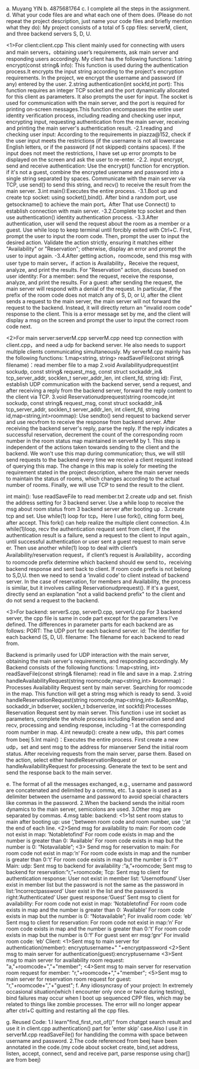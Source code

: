 a. Muyang YIN
b. 4875681764
c. I complete all the steps in the assignment. 
d. What your code files are and what each one of them does. (Please do not repeat the project description, just name your code files and briefly mention what they do):
My project consists of a total of 5 cpp files: serverM, client, and three backend servers S, D, U.

<1>For client:client.cpp
This client mainly used for connecting with users and main servers，obtaining user’s requirements, ask main server and responding users accordingly. My client has the following functions:
1.string encrypt(const string& info): This function is used during the authentication process.It encrypts the input string according to the project's encryption requirements. In the project, we encrypt the username and password (if any) entered by the user.
2.string authentication(int sockfd,int port): This function requires an integer TCP socket and the port dynamically allocated for this client as parameters. It also prompts the user for input.  The socket is used for communication with the main server, and the port is required for printing on-screen messages.This function encompasses the entire user identity verification process, including reading and checking user input, encrypting input, requesting authentication from the main server, receiving and printing the main server's authentication result.
	-2.1.reading and checking user input: According to the requirements in piazza@152, check if the user input meets the restrictions (if the username is not all lowercase English letters, or if the password (if not skipped) contains spaces). If the input does not meet the restrictions, I have set up error prompts to be displayed on the screen and ask the user to re-enter.
	-2.2. input encrypt, send and receive authentication: Use the encrypt() function for encryption. if it's not a guest, combine the encrypted username and password into a single string separated by spaces. Communicate with the main server via TCP, use send() to send this string, and recv() to receive the result from the main server. 
3.int main():Executes the entire process.
	-3.1.Boot up and create tcp socket: using socket(),bind(). After bind a random port, use getsockname() to achieve the main port。After That use Connect() to establish connection with main server.
	-3.2.Complete tcp socket and then use authentication() identity authentication process.	
    -3.3.After authentication, user will send the request about the room as a member or a guest. Use while loop to keep terminal until forcibly exited with Ctrl+C. First, prompt the user to input the room code. Then, prompt the user to input the desired action. Validate the action strictly, ensuring it matches either "Availability" or "Reservation"; otherwise, display an error and prompt the user to input again.
	-3.4.After getting action，roomcode, send this msg with user type to main server。if  action is Availability，Receive the request, analyze, and print the results. For "Reservation" action, discuss based on user identity:
    For a member: send the request, receive the response, analyze, and print the results.
    For a guest: after sending the request, the main server will respond with a denial of the request.
In particular, if the prefix of the room code does not match any of S, D, or U, after the client sends a request to the main server, the main server will not forward the request to the backend. Instead, it will directly return an "invalid room code" response to the client. This is a error message set by me, and the client will display a msg on the screen and prompt the user to input the correct room code next.




<2>For main server:serverM.cpp
serverM.cpp need tcp connection with client.cpp，and need a udp for backend server. He also needs to support multiple clients communicating simultaneously. My serverM.cpp mainly has the following functions:
1.map<string, string> readSaveFile(const string& filename)：read member file to a map
2.void Availabilityudprequest(int sockudp, const string& request_msg, const struct sockaddr_in& tcp_server_addr, socklen_t server_addr_len, int client_fd, string id): 
    First, establish UDP communication with the backend server, send a request, and after receiving a reply from the backend server, forward the reply content to the client via TCP.
3.void Reservationudprequest(string roomcode,int sockudp, const string& request_msg, const struct sockaddr_in& tcp_server_addr, socklen_t server_addr_len, int client_fd, string id,map<string,int>roommap): 
    Use sendto() send request to backend server and use recvfrom to receive the response from backend server. After receiving the backend server's reply, parse the reply. If the reply indicates a successful reservation, decrement the count of the corresponding room number in the room status map maintained in serverM by 1. This step is independent of the actions taken towards sending to the client and the backend. We won't use this map during communication; thus, we will still send requests to the backend every time we receive a client request instead of querying this map. The change in this map is solely for meeting the requirement stated in the project description, where the main server needs to maintain the status of rooms, which changes according to the actual number of rooms. Finally, we will use TCP to send the result to the client.

int main():
1use readSaveFile to read member.txt
2.create udp and set. finish the address setting for 3 backend server. Use a while loop to receive the msg about room status from 3 backend server after booting up .
3.create tcp and set. Use while(1) loop for tcp。Here I use fork(), citing form beej, after accept. This fork() can help realize the multiple client connection. 
4.In while(1)loop, recv the authentication request sent from client, If the authentication result is a failure, send a request to the client to input again., until successful authentication or user sent a guest request to main serve er. Then use another while(1) loop to deal with client’s Availability/reservation request，if client’s request is Availability，according to roomcode prefix determine which backend should ew send to，receiving backend response and sent back to client. If room code prefix is not belong to S,D,U. then we need to send a ‘invalid code’ to  client instead of backend server. In the case of reservation, for members and Availability, the process is similar, but it involves calling Reservationudprequest(). If it's a guest, directly send an explanation "not a valid backend prefix" to the client and do not send a request to the backend.



<3>For backend: serverS.cpp, serverD.cpp, serverU.cpp
For 3 backend server, the cpp file is same in code part except for the parameters I've defined. The differences in parameter parts for each backend are as follows:
PORT: The UDP port for each backend server.
id: The identifier for each backend (S, D, U).
filename: The filename for each backend to read from.

Backend is primarily used for UDP interaction with the main server, obtaining the main server's requirements, and responding accordingly. My Backend consists of the following functions:
1.map<string, int> readSaveFile(const string& filename): read in file and save in a map.
2.string handleAvailabilityRequest(string roomcode,map<string,int> &roommap)：Processes Availability Request sent by main server. Searching for roomcode in the map. This function will get a string msg which is ready to send.
3.void handleReservationRequest(string roomcode,map<string,int> &uRoomMap, sockaddr_in bdserver, socklen_t bdserverize, int sockfd):Processes Reservation Request sent by main server. This function i use int socket as parameters, complete the whole process including Reservation send and recv, processing and sending response, including -1 at the corresponding room number in map.
4.int newudp(): create a new udp。this part comes from beej
5.Int main()：Executes the entire process.  First  create a new udp，set and sent msg to the address for mianserver
Send the initial room status. After receiving requests from the main server, parse them. Based on the action, select either handleReservationRequest or handleAvailabilityRequest for processing. Generate the text to be sent and send the response back to the main server.


e. The format of all the messages exchanged, e.g., username and password are concatenated and delimited by a comma, etc.
1.a space is used as a delimiter between the username and password to avoid special characters like commas in the password. 
2.When the backend sends the initial room dynamics to the main server, semicolons are used. 
3.Other msg are separated by commas.
4.msg table:
backend:
    <1>1st sent room status to main after booting up: use ‘,’between room code and room number, use ‘;’at the end of each line.
    <2>Send msg for availability to main:
        For room code not exist in map: ’Notabletofind’ 
        For room code exists in map and the number is greater than 0: ‘Available'
        For room code exists in map but the number is 0: “Notavailable”;
    <3>  Send msg for reservation to main:
        For room code not exist in map:’n’
        For room code exists in map and the number is greater than 0:’t’
        For room code exists in map but the number is 0:’f’
Main:
udp:
    Sent msg to backend for availability :”a,”+roomcode;
    Sent msg to backend for reservation:”r,”+roomcode;
Tcp:
    Sent msg to client for authentication response:
        User not exist in member list: ‘Usernotfound’
        User exist in member list but the password is not the same as the password in       list:’Incorrectpassword’
        User exist in the list and the password is right:’Authenticated’
        User guest response:’Guest’
    Sent msg to client for availability:
        For room code not exist in map: ’Notabletofind’ 
        For room code exists in map and the number is greater than 0: ‘Available'
        For room code exists in map but the number is 0: “Notavailable”;
        For invalid room code: ‘eb’
    Sent msg to client for reservation:
        For room code not exist in map:’n’
        For room code exists in map and the number is greater than 0:’t’
        For room code exists in map but the number is 0:’f’
        For guest sent err msg:’gnr’
        For invalid room code: ‘eb’
Client:
    <1>Sent msg to main server for authentication(member): encryptusername+" "+encryptpassword 
    <2>Sent msg to main server for authentication(guest):encryptusername
    <3>Sent msg to main server for availability room request: "a,"+roomcode+","+"member";
    <4>Sent msg to main server for reservation room request for member: "r,"+roomcode+","+"member";
    <5>Sent msg to main server for reservation room request for guest: "r,"+roomcode+","+"guest";
f. Any idiosyncrasy of your project:
In extremely occasional situation(which I encounter only once or twice during testing), bind failures may occur when I boot up sequenced CPP files, which may be related to things like zombie processes. The error will no longer appear after ctrl+C quitting and restarting all the cpp files.

g. Reused Code: 
1.I learn"find_first_not_of()" from chatgpt search result and use it in client.cpp authentication() part for 'enter skip' case.Also I use it in serverM.cpp readSaveFile() for handlding the comma with space between username and password.
2.The code referenced from beej have been annotated in the code.(my code about socket create, bind,set address, listen, accept, connect, send and receive part, parse response using char[] are from beej)